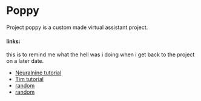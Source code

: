 # Poppy 
Project poppy is a custom made virtual assistant project.


#### links:
this is to remind me what the hell was i doing when i get back to the project on a later date.

 - [Neuralnine tutorial](https://www.youtube.com/watch?v=1lwddP0KUEg&t=130s)
 - [Tim tutorial](https://youtube.com/playlist?list=PLzMcBGfZo4-ndH9FoC4YWHGXG5RZekt-Q)
 - [random](https://www.youtube.com/watch?v=9KZwRBg4-P0)
 - [random](https://www.youtube.com/watch?v=RpWeNzfSUHw)
